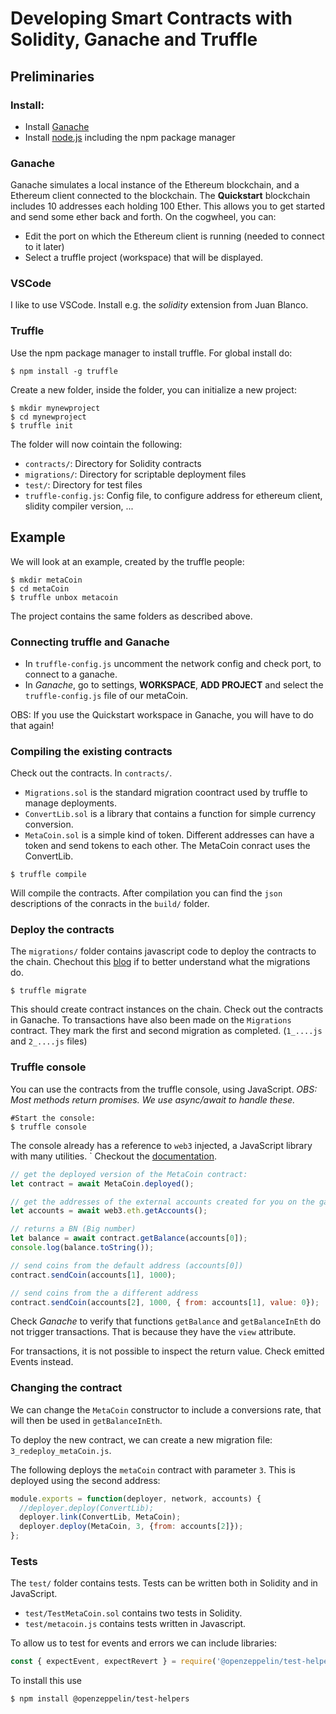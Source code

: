 # Developing Smart Contracts with Solidity, Ganache and Truffle

## Preliminaries
### Install:

* Install [Ganache](https://www.trufflesuite.com/ganache)
* Install [node.js](https://nodejs.org) including the npm package manager

### Ganache

Ganache simulates a local instance of the Ethereum blockchain, and a Ethereum client connected to the blockchain.
The **Quickstart** blockchain includes 10 addresses each holding 100 Ether. This allows you to get started and send some ether back and forth.
On the cogwheel, you can:
* Edit the port on which the Ethereum client is running (needed to connect to it later)
* Select a truffle project (workspace) that will be displayed.

### VSCode

I like to use VSCode. Install e.g. the *solidity* extension from Juan Blanco.

### Truffle

Use the npm package manager to install truffle. For global install do:
```
$ npm install -g truffle
```

Create a new folder, inside the folder, you can initialize a new project:
```
$ mkdir mynewproject
$ cd mynewproject
$ truffle init
```

The folder will now cointain the following:
* `contracts/`: Directory for Solidity contracts
* `migrations/`: Directory for scriptable deployment files
* `test/`: Directory for test files
* `truffle-config.js`: Config file, to configure address for ethereum client, slidity compiler version, ...

## Example

We will look at an example, created by the truffle people:
```
$ mkdir metaCoin
$ cd metaCoin
$ truffle unbox metacoin
```

The project contains the same folders as described above.

### Connecting truffle and Ganache
* In `truffle-config.js` uncomment the network config and check port, to connect to a ganache.
* In *Ganache*, go to settings, **WORKSPACE**, **ADD PROJECT** and select the `truffle-config.js` file of our metaCoin.

OBS: If you use the Quickstart workspace in Ganache, you will have to do that again!

### Compiling the existing contracts

Check out the contracts. In `contracts/`. 
* `Migrations.sol` is the standard migration coontract used by truffle to manage deployments.
* `ConvertLib.sol` is a library that contains a function for simple currency conversion.
* `MetaCoin.sol` is a simple kind of token. Different addresses can have a token and send tokens to each other.
    The MetaCoin conract uses the ConvertLib.

```
$ truffle compile
```
Will compile the contracts.
After compilation you can find the `json` descriptions of the conracts in the `build/` folder.

### Deploy the contracts

The `migrations/` folder contains javascript code to deploy the contracts to the chain. 
Chechout this [blog](https://medium.com/@blockchain101/demystifying-truffle-migrate-21afbcdf3264) if to better understand what the migrations do.


```
$ truffle migrate
```
This should create contract instances on the chain. 
Check out the contracts in Ganache.
To transactions have also been made on the `Migrations` contract.
They mark the first and second migration as completed. (`1_....js` and `2_....js` files)

### Truffle console

You can use the contracts from the truffle console, using JavaScript.
*OBS: Most methods return promises. We use async/await to handle these.*

```
#Start the console:
$ truffle console
```

The console already has a reference to `web3` injected, a JavaScript library with many utilities. `
Checkout the [documentation](https://web3js.readthedocs.io/).

```javascript
// get the deployed version of the MetaCoin contract:
let contract = await MetaCoin.deployed();

// get the addresses of the external accounts created for you on the ganache blockchain:
let accounts = await web3.eth.getAccounts();

// returns a BN (Big number)
let balance = await contract.getBalance(accounts[0]);
console.log(balance.toString());

// send coins from the default address (accounts[0])
contract.sendCoin(accounts[1], 1000);

// send coins from the a different address
contract.sendCoin(accounts[2], 1000, { from: accounts[1], value: 0});
```

Check *Ganache* to verify that functions `getBalance` and `getBalanceInEth` do not trigger transactions. That is because they have the `view` attribute.

For transactions, it is not possible to inspect the return value. Check emitted Events instead.

### Changing the contract
We can change the `MetaCoin` constructor to include a conversions rate, that will then be used in `getBalanceInEth`.

To deploy the new contract, we can create a new migration file: `3_redeploy_metaCoin.js`.

The following deploys the `metaCoin` contract with parameter `3`. This is deployed using the second address:
```javascript
module.exports = function(deployer, network, accounts) {
  //deployer.deploy(ConvertLib);
  deployer.link(ConvertLib, MetaCoin);
  deployer.deploy(MetaCoin, 3, {from: accounts[2]});
};
```

### Tests
The `test/` folder contains tests. 
Tests can be written both in Solidity and in JavaScript.
* `test/TestMetaCoin.sol` contains two tests in Solidity.
* `test/metacoin.js` contains tests written in Javascript.

To allow us to test for events and errors we can include libraries:
```javascript
const { expectEvent, expectRevert } = require('@openzeppelin/test-helpers');
```

To install this use
```
$ npm install @openzeppelin/test-helpers
```
